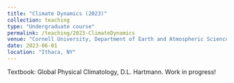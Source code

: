 ```yaml
---
title: "Climate Dynamics (2023)"
collection: teaching
type: "Undergraduate course"
permalink: /teaching/2023-ClimateDynamics
venue: "Cornell University, Department of Earth and Atmospheric Sciences"
date: 2023-06-01
location: "Ithaca, NY"
---
```


Textbook: Global Physical Climatology, D.L. Hartmann.
Work in progress!